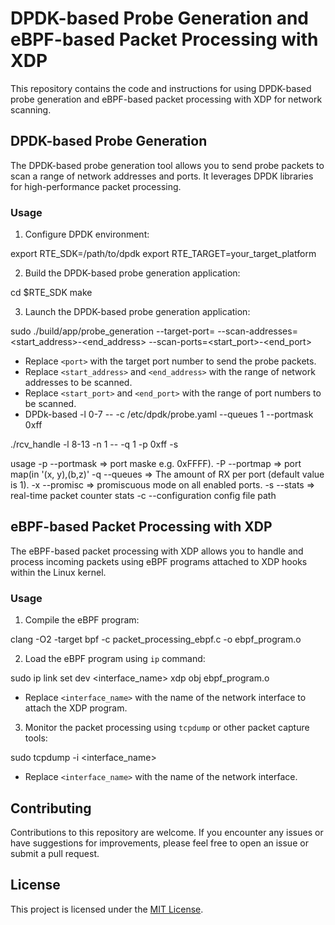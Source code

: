 # DPDK-based Probe Generation and eBPF-based Packet Processing with XDP

This repository contains the code and instructions for using DPDK-based probe generation and eBPF-based packet processing with XDP for network scanning.

## DPDK-based Probe Generation

The DPDK-based probe generation tool allows you to send probe packets to scan a range of network addresses and ports. It leverages DPDK libraries for high-performance packet processing.

### Usage

1. Configure DPDK environment:

export RTE_SDK=/path/to/dpdk
export RTE_TARGET=your_target_platform


2. Build the DPDK-based probe generation application:

cd $RTE_SDK
make


3. Launch the DPDK-based probe generation application:

sudo ./build/app/probe_generation --target-port=<port> --scan-addresses=<start_address>-<end_address> --scan-ports=<start_port>-<end_port>


- Replace `<port>` with the target port number to send the probe packets.
- Replace `<start_address>` and `<end_address>` with the range of network addresses to be scanned.
- Replace `<start_port>` and `<end_port>` with the range of port numbers to be scanned.
- DPDk-based -l 0-7 -- -c /etc/dpdk/probe.yaml --queues 1 --portmask 0xff

./rcv_handle -l 8-13 -n 1 -- -q 1 -p 0xff -s

usage
-p --portmask => port maske e.g. 0xFFFF).
-P --portmap => port map(in '(x, y),(b,z)'
-q --queues => The amount of RX  per port (default value is 1).
-x --promisc => promiscuous mode on all enabled ports.
-s --stats =>  real-time packet counter stats
-c --configuration config file path


## eBPF-based Packet Processing with XDP

The eBPF-based packet processing with XDP allows you to handle and process incoming packets using eBPF programs attached to XDP hooks within the Linux kernel.

### Usage

1. Compile the eBPF program:

clang -O2 -target bpf -c packet_processing_ebpf.c -o ebpf_program.o


2. Load the eBPF program using `ip` command:

sudo ip link set dev <interface_name> xdp obj ebpf_program.o


- Replace `<interface_name>` with the name of the network interface to attach the XDP program.

3. Monitor the packet processing using `tcpdump` or other packet capture tools:

sudo tcpdump -i <interface_name>


- Replace `<interface_name>` with the name of the network interface.

## Contributing

Contributions to this repository are welcome. If you encounter any issues or have suggestions for improvements, please feel free to open an issue or submit a pull request.

## License

This project is licensed under the [MIT License](LICENSE).
